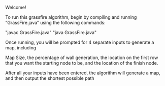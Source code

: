 Welcome!

To run this grassfire algorithm, begin by compiling and running “GrassFire.java” using the following commands:

"javac GrassFire.java"
"java GrassFire.java"

Once running, you will be prompted for 4 separate inputs to generate a map, including

Map Size, the percentage of wall generation, the location on the first row that you want the starting node to be, and the location of the finish node.

After all your inputs have been entered, the algorithm will generate a map, and then output the shortest possible path

